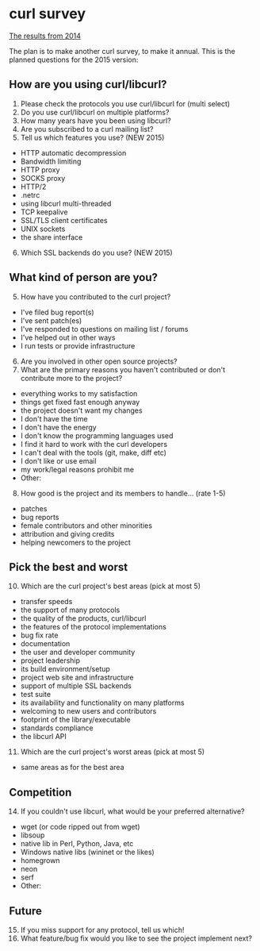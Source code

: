 curl survey
===========
[The results from 2014](http://curl.haxx.se/docs/survey/survey2014.html)

The plan is to make another curl survey, to make it annual. This is the planned questions for the 2015 version:

How are you using curl/libcurl?
-------------------------------

 1. Please check the protocols you use curl/libcurl for (multi select)
 2. Do you use curl/libcurl on multiple platforms?
 3. How many years have you been using libcurl?
 4. Are you subscribed to a curl mailing list?
 5. Tell us which features you use? (NEW 2015)
   - HTTP automatic decompression
   - Bandwidth limiting
   - HTTP proxy
   - SOCKS proxy
   - HTTP/2
   - .netrc
   - using libcurl multi-threaded
   - TCP keepalive
   - SSL/TLS client certificates
   - UNIX sockets
   - the share interface 
 6. Which SSL backends do you use? (NEW 2015)

What kind of person are you?
----------------------------

 5. How have you contributed to the curl project?
   - I've filed bug report(s)
   - I've sent patch(es)
   - I've responded to questions on mailing list / forums
   - I've helped out in other ways
   - I run tests or provide infrastructure 
 6. Are you involved in other open source projects?
 7. What are the primary reasons you haven't contributed or don't contribute more to the project?
   - everything works to my satisfaction
   - things get fixed fast enough anyway
   - the project doesn't want my changes
   - I don't have the time
   - I don't have the energy
   - I don't know the programming languages used
   - I find it hard to work with the curl developers
   - I can't deal with the tools (git, make, diff etc)
   - I don't like or use email
   - my work/legal reasons prohibit me
   - Other: 
 8. How good is the project and its members to handle... (rate 1-5)
   - patches
   - bug reports
   - female contributors and other minorities
   - attribution and giving credits
   - helping newcomers to the project

Pick the best and worst
-----------------------

 10. Which are the curl project's best areas (pick at most 5)
   - transfer speeds
   - the support of many protocols
   - the quality of the products, curl/libcurl
   - the features of the protocol implementations
   - bug fix rate
   - documentation
   - the user and developer community
   - project leadership
   - its build environment/setup
   - project web site and infrastructure
   - support of multiple SSL backends
   - test suite
   - its availability and functionality on many platforms
   - welcoming to new users and contributors
   - footprint of the library/executable
   - standards compliance
   - the libcurl API 
 11. Which are the curl project's worst areas (pick at most 5)
   - same areas as for the best area

Competition
-----------

 14. If you couldn't use libcurl, what would be your preferred alternative?
   - wget (or code ripped out from wget)
   - libsoup
   - native lib in Perl, Python, Java, etc
   - Windows native libs (wininet or the likes)
   - homegrown
   - neon
   - serf
   - Other: 

Future
------

 15. If you miss support for any protocol, tell us which!
 16. What feature/bug fix would you like to see the project implement next?